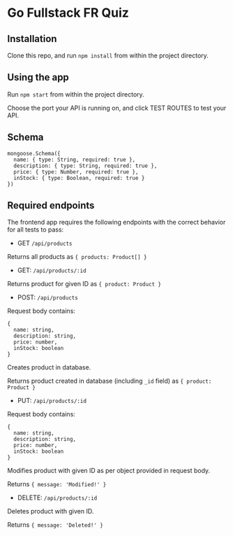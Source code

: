 # Go Fullstack FR Quiz #
## Installation ##
Clone this repo, and run `npm install` from within the project directory.
## Using the app ##
Run `npm start` from within the project directory.

Choose the port your API is running on, and click TEST ROUTES to test your API.
## Schema ##
```
mongoose.Schema({
  name: { type: String, required: true },
  description: { type: String, required: true },
  price: { type: Number, required: true },
  inStock: { type: Boolean, required: true }
})
```
## Required endpoints ##
The frontend app requires the following endpoints with the correct behavior for all tests to pass:
* GET `/api/products`

Returns all products as `{ products: Product[] }`
* GET: `/api/products/:id`

Returns product for given ID as `{ product: Product }`
* POST: `/api/products`

Request body contains:
```
{
  name: string,
  description: string,
  price: number,
  inStock: boolean
}
```
Creates product in database.

Returns product created in database (including `_id` field) as `{ product: Product }`
* PUT: `/api/products/:id`

Request body contains:
```
{
  name: string,
  description: string,
  price: number,
  inStock: boolean
}
```
Modifies product with given ID as per object provided in request body.

Returns `{ message: 'Modified!' }`
* DELETE: `/api/products/:id`

Deletes product with given ID.

Returns `{ message: 'Deleted!' }`
